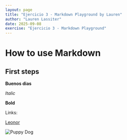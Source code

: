```yaml
---
layout: page
title: "Ejercicio 3 - Markdown Playground by Lauren"
author: "Lauren Lassiter"
date: 2025-09-08
exercise: "Ejercicio 3 - Markdown Playground"
---
```


# How to use Markdown

## First steps

**Buenos dias** 

*Italic*

**Bold**

Links: 

[Leonor](https://en.wikipedia.org/wiki/Leonor_L%C3%B3pez_de_C%C3%B3rdoba)

![Puppy Dog](https://blogger.googleusercontent.com/img/b/R29vZ2xl/AVvXsEjD5VtnRGxlC5mX1pw8CR4H9WNr-_Op3Ijuo5bPisg4OHlonHc6vyrr1tVeT_2i52GfBZyq340PN8oGyyIY0aP153V8Y1NVvVQBdd_zyWETA1HWeVy6TwmjOQuCnTrrUJhDUgUR0-m6pRN922TQyTkwWFJOgSlv8XwBCku_vlYmwV97CVEnG1mbHbrzEQ/s1170/dog-fact.jpg)
